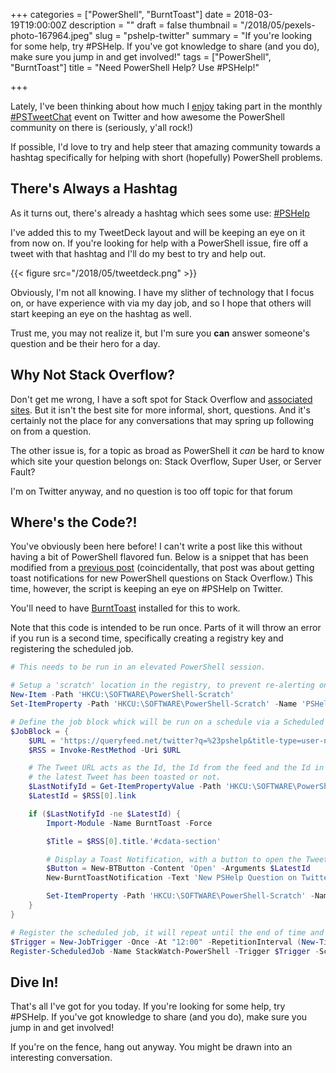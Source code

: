 +++
categories = ["PowerShell", "BurntToast"]
date = 2018-03-19T19:00:00Z
description = ""
draft = false
thumbnail = "/2018/05/pexels-photo-167964.jpeg"
slug = "pshelp-twitter"
summary = "If you're looking for some help, try #PSHelp. If you've got knowledge to share (and you do), make sure you jump in and get involved!"
tags = ["PowerShell", "BurntToast"]
title = "Need PowerShell Help? Use #PSHelp!"

+++


Lately, I've been thinking about how much I [enjoy](https://king.geek.nz/2018/03/12/where-are-you/#pstweetchat) taking part in the monthly [#PSTweetChat](https://twitter.com/search?f=tweets&vertical=default&q=%23PSTweetChat&src=typd) event on Twitter and how awesome the PowerShell community on there is (seriously, y'all rock!)

If possible, I'd love to try and help steer that amazing community towards a hashtag specifically for helping with short (hopefully) PowerShell problems.

## **There's Always a Hashtag**

As it turns out, there's already a hashtag which sees some use: [#PSHelp](https://twitter.com/search?f=tweets&vertical=default&q=%23PSHelp&src=typd)

I've added this to my TweetDeck layout and will be keeping an eye on it from now on. If you're looking for help with a PowerShell issue, fire off a tweet with that hashtag and I'll do my best to try and help out.

{{< figure src="/2018/05/tweetdeck.png" >}}

Obviously, I'm not all knowing. I have my slither of technology that I focus on, or have experience with via my day job, and so I hope that others will start keeping an eye on the hashtag as well.

Trust me, you may not realize it, but I'm sure you **can** answer someone's question and be their hero for a day.

## **Why Not Stack Overflow?**

Don't get me wrong, I have a soft spot for Stack Overflow and [associated sites](https://stackexchange.com/users/56811/windos?tab=accounts). But it isn't the best site for more informal, short, questions. And it's certainly not the place for any conversations that may spring up following on from a question.

The other issue is, for a topic as broad as PowerShell it _can_ be hard to know which site your question belongs on: Stack Overflow, Super User, or Server Fault?

I'm on Twitter anyway, and no question is too off topic for that forum

## **Where's the Code?!**

You've obviously been here before! I can't write a post like this without having a bit of PowerShell flavored fun. Below is a snippet that has been modified from a [previous post](https://king.geek.nz/2017/03/20/crouton-stackwatch/) (coincidentally, that post was about getting toast notifications for new PowerShell questions on Stack Overflow.) This time, however, the script is keeping an eye on #PSHelp on Twitter.

You'll need to have [BurntToast](https://powershellgallery.com/packages/BurntToast) installed for this to work.

Note that this code is intended to be run once. Parts of it will throw an error if you run is a second time, specifically creating a registry key and registering the scheduled job.

```powershell
# This needs to be run in an elevated PowerShell session.

# Setup a 'scratch' location in the registry, to prevent re-alerting on the same tweet.
New-Item -Path 'HKCU:\SOFTWARE\PowerShell-Scratch'
Set-ItemProperty -Path 'HKCU:\SOFTWARE\PowerShell-Scratch' -Name 'PSHelp-LastId' –Value 'FirstRun'

# Define the job block whick will be run on a schedule via a Scheduled Job
$JobBlock = {
    $URL = 'https://queryfeed.net/twitter?q=%23pshelp&title-type=user-name-both&geocode=&omit-retweets=on'
    $RSS = Invoke-RestMethod -Uri $URL

    # The Tweet URL acts as the Id, the Id from the feed and the Id in the registry are compared to see if
    # the latest Tweet has been toasted or not.
    $LastNotifyId = Get-ItemPropertyValue -Path 'HKCU:\SOFTWARE\PowerShell-Scratch' -Name 'PSHelp-LastId'
    $LatestId = $RSS[0].link

    if ($LastNotifyId -ne $LatestId) {
        Import-Module -Name BurntToast -Force

        $Title = $RSS[0].title.'#cdata-section'

        # Display a Toast Notification, with a button to open the Tweet.
        $Button = New-BTButton -Content 'Open' -Arguments $LatestId
        New-BurntToastNotification -Text 'New PSHelp Question on Twitter', "From: $Title" -Button $Button

        Set-ItemProperty -Path 'HKCU:\SOFTWARE\PowerShell-Scratch' -Name 'PSHelp-LastId' -Value $LatestId
    }
}

# Register the scheduled job, it will repeat until the end of time and check Twitter every five minutes.
$Trigger = New-JobTrigger -Once -At "12:00" -RepetitionInterval (New-TimeSpan -Minutes 5) -RepeatIndefinitely
Register-ScheduledJob -Name StackWatch-PowerShell -Trigger $Trigger -ScriptBlock $JobBlock -Credential domain\user

```

## **Dive In!**

That's all I've got for you today. If you're looking for some help, try #PSHelp. If you've got knowledge to share (and you do), make sure you jump in and get involved!

If you're on the fence, hang out anyway. You might be drawn into an interesting conversation.


